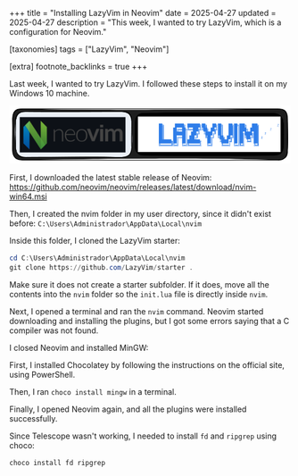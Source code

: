 +++
title = "Installing LazyVim in Neovim"
date = 2025-04-27
updated = 2025-04-27
description = "This week, I wanted to try LazyVim, which is a configuration for Neovim."

[taxonomies]
tags = ["LazyVim", "Neovim"]

[extra]
footnote_backlinks = true
+++

Last week, I wanted to try LazyVim. I followed these steps to install it on my Windows 10 machine.

![lazyvim](./lazyvim.png)

First, I downloaded the latest stable release of Neovim:
<https://github.com/neovim/neovim/releases/latest/download/nvim-win64.msi>

Then, I created the nvim folder in my user directory, since it didn't exist before:
`C:\Users\Administrador\AppData\Local\nvim`

Inside this folder, I cloned the LazyVim starter:

```powershell
cd C:\Users\Administrador\AppData\Local\nvim
git clone https://github.com/LazyVim/starter .
```

Make sure it does not create a starter subfolder. If it does, move all the contents into the `nvim` folder so the `init.lua` file is directly inside `nvim`.

Next, I opened a terminal and ran the `nvim` command. Neovim started downloading and installing the plugins, but I got some errors saying that a C compiler was not found.

I closed Neovim and installed MinGW:

First, I installed Chocolatey by following the instructions on the official site, using PowerShell.

Then, I ran `choco install mingw` in a terminal.

Finally, I opened Neovim again, and all the plugins were installed successfully.

Since Telescope wasn't working, I needed to install `fd` and `ripgrep` using choco:

```powershell
choco install fd ripgrep
```
